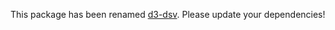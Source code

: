 This package has been renamed [d3-dsv](https://www.npmjs.com/package/d3-dsv). Please update your dependencies!

